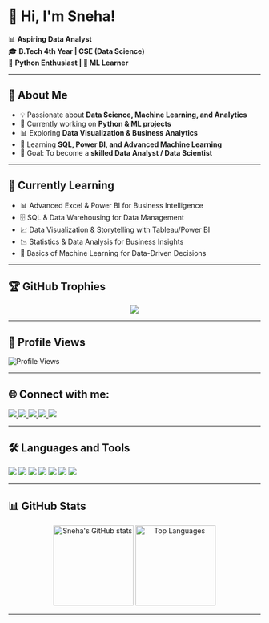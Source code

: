 # 👋 Hi, I'm Sneha!  

📊 **Aspiring Data Analyst**  
🎓 **B.Tech 4th Year | CSE (Data Science)**  
🐍 **Python Enthusiast | 🤖 ML Learner**  

---

## 🌱 About Me  
- 💡 Passionate about **Data Science, Machine Learning, and Analytics**  
- 🔭 Currently working on **Python & ML projects**  
- 📊 Exploring **Data Visualization & Business Analytics**  
- 🌱 Learning **SQL, Power BI, and Advanced Machine Learning**  
- 🎯 Goal: To become a **skilled Data Analyst / Data Scientist**  

---

## 📖 Currently Learning  
- 📊 Advanced Excel & Power BI for Business Intelligence  
- 🗄️ SQL & Data Warehousing for Data Management  
- 📈 Data Visualization & Storytelling with Tableau/Power BI  
- 📉 Statistics & Data Analysis for Business Insights  
- 🤖 Basics of Machine Learning for Data-Driven Decisions  


---

## 🏆 GitHub Trophies
<p align="center">
  <img src="https://github-profile-trophy.vercel.app/?username=Sneha14jain&theme=default&margin-w=15&margin-h=15&no-frame=true" />
</p>

---

## 👥 Profile Views
![Profile Views](https://komarev.com/ghpvc/?username=Sneha14jain&color=brightgreen&style=for-the-badge)

---

## 🌐 Connect with me:
<p align="left">
  <a href="https://www.linkedin.com/in/sneha-jain-22b856280
" target="_blank">
    <img src="https://img.icons8.com/color/48/000000/linkedin.png"/>
  </a>
  <a href="sj436837@gmail.com" target="_blank">
    <img src="https://img.icons8.com/color/48/000000/gmail-new.png"/>
  </a>
  <a href="https://www.kaggle.com/snehajainn" target="_blank">
    <img src="https://img.icons8.com/windows/48/1A1A1A/kaggle.png"/>
  </a>
  <a href="https://www.hackerrank.com/profile/sj436837" target="_blank">
    <img src="https://img.icons8.com/windows/48/1A1A1A/hackerrank.png"/>
</a>

<a href="https://leetcode.com/u/Sneha_jain90/" target="_blank">
    <img src="https://img.icons8.com/windows/48/1A1A1A/leetcode.png"/>
</a>
</a>
</p>

---

## 🛠️ Languages and Tools
<p align="left">
  <img src="https://img.icons8.com/color/48/000000/python.png"/>
  <img src="https://img.icons8.com/fluency/48/000000/mysql-logo.png"/>
  <img src="https://img.icons8.com/color/48/000000/microsoft-excel-2019--v1.png"/>
  <img src="https://img.icons8.com/color/48/000000/power-bi.png"/>
  <img src="https://img.icons8.com/color/48/000000/tableau-software.png"/>
  <img src="https://img.icons8.com/color/48/000000/numpy.png"/>
  <img src="https://img.icons8.com/color/48/000000/pandas.png"/>
 

---

## 📊 GitHub Stats
<p align="center">
  <img src="https://github-readme-stats.vercel.app/api?username=Sneha14jain&show_icons=true&theme=default" alt="Sneha's GitHub stats" height="160"/>
  <img src="https://github-readme-stats.vercel.app/api/top-langs/?username=Sneha14jain&layout=compact&theme=default" alt="Top Languages" height="160"/>
</p>

---
